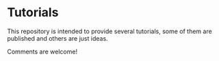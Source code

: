 # Tutorials
This repository is intended to provide several tutorials, some of them are published and others are just ideas.

Comments are welcome!
